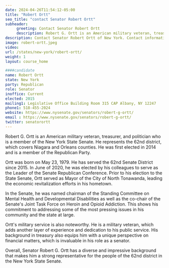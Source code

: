 ```yaml
---
date: 2024-04-26T11:54:12-05:00
title: "Robert Ortt"
seo_title: "contact Senator Robert Ortt"
subheader:
     greeting: Contact Senator Robert Ortt
     description: Robert G. Ortt is an American military veteran, treasurer, and politician who is a member of the New York State Senate. He represents the 62nd district, which covers Niagara and Orleans counties. He was first elected in 2014 and is a member of the Republican Party.
description: Contact Senator Robert Ortt of New York. Contact information for Robert Ortt includes email address, phone number, and mailing address.
image: robert-ortt.jpeg
video:
url: /states/new-york/robert-ortt/
weight: 1
layout: course_home

####candidate
name: Robert Ortt
state: New York
party: Republican
role: Senator
inoffice: Current
elected: 2015
mailing1: Legislative Office Building Room 315 CAP Albany, NY 12247
phone1: 518-455-2024
website: https://www.nysenate.gov/senators/robert-g-ortt/
email : https://www.nysenate.gov/senators/robert-g-ortt/
twitter: senatorortt
---
```

Robert G. Ortt is an American military veteran, treasurer, and politician who is a member of the New York State Senate. He represents the 62nd district, which covers Niagara and Orleans counties. He was first elected in 2014 and is a member of the Republican Party.

Ortt was born on May 23, 1979. He has served the 62nd Senate District since 2015. In June of 2020, he was elected by his colleagues to serve as the Leader of the Senate Republican Conference. Prior to his election to the State Senate, Ortt served as Mayor of the City of North Tonawanda, leading the economic revitalization efforts in his hometown.

In the Senate, he was named chairman of the Standing Committee on Mental Health and Developmental Disabilities as well as the co-chair of the Senate's Joint Task Force on Heroin and Opioid Addiction. This shows his commitment to addressing some of the most pressing issues in his community and the state at large.

Ortt's military service is also noteworthy. He is a military veteran, which adds another layer of experience and dedication to his public service. His background in treasury also equips him with a unique perspective on financial matters, which is invaluable in his role as a senator.

Overall, Senator Robert G. Ortt has a diverse and impressive background that makes him a strong representative for the people of the 62nd district in the New York State Senate.

